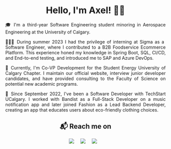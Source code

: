 <h1 align="center">Hello, I'm Axel! 👋🏻</h1>

<p align="justify">
🎓 I'm a third-year Software Engineering student minoring in Aerospace Engineering at the University of Calgary. 
</p>

<p align="justify">
👨🏼‍💻 During summer 2023 I had the privilege of interning at Sigma as a Software Engineer, where I contributed to a B2B Foodservice Ecommerce Platform. This experience honed my knowledge in Spring Boot, SQL, CI/CD, and End-to-end testing, and introduced me to SAP and Azure DevOps. 
</p>

<p align="justify">
🦖 Currently, I'm Co-VP Development for the Student Energy University of Calgary Chapter. I maintain our official website, interview junior developer candidates, and have provided consulting to the Faculty of Science on potential new academic programs.
</p>

<p align="justify">
  📱 Since September 2022, I've been a Software Developer with TechStart UCalgary. I worked with Bandist as a Full-Stack Developer on a music notification app and later joined Fashion as a Lead Backend Developer, creating an app that educates users about eco-friendly clothing choices.
</p>

<h2  align="center">📬 Reach me on</h2>
<p align="center">
  <a target="_blank"href=""><img src="https://img.shields.io/badge/Portfolio-%23000000.svg?style=for-the-badge&logo=firefox&logoColor=#FF7139"/></a>&nbsp;&nbsp;&nbsp;&nbsp;
  <a target="_blank"href="https://www.linkedin.com/in/axel-s%C3%A1nchez-a1089b23a/"><img src="https://img.shields.io/badge/linkedin-%230077B5.svg?style=for-the-badge&logo=linkedin&logoColor=white"/></a>&nbsp;&nbsp;&nbsp;&nbsp;
  <a target="_blanck"href="mailto:axelshz@gmail.com"><img src="https://img.shields.io/badge/Gmail-D14836?style=for-the-badge&logo=gmail&logoColor=white"/></a>&nbsp;&nbsp;&nbsp;&nbsp;
</p>
